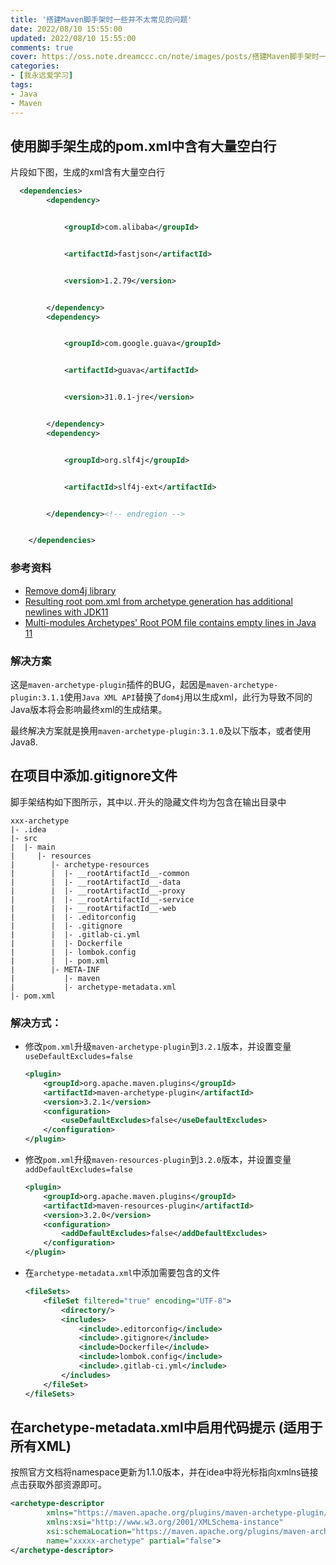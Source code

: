 ```yaml
---
title: '搭建Maven脚手架时一些并不太常见的问题'
date: 2022/08/10 15:55:00
updated: 2022/08/10 15:55:00
comments: true
cover: https://oss.note.dreamccc.cn/note/images/posts/搭建Maven脚手架时一些并不太常见的问题/title.png?x-oss-process=style/blog_title
categories:
- [我永远爱学习]
tags:
- Java
- Maven
---
```



<!--more-->

## 使用脚手架生成的pom.xml中含有大量空白行

片段如下图，生成的xml含有大量空白行
```xml
  <dependencies>
        <dependency>


            <groupId>com.alibaba</groupId>


            <artifactId>fastjson</artifactId>


            <version>1.2.79</version>


        </dependency>
        <dependency>


            <groupId>com.google.guava</groupId>


            <artifactId>guava</artifactId>


            <version>31.0.1-jre</version>


        </dependency>
        <dependency>


            <groupId>org.slf4j</groupId>


            <artifactId>slf4j-ext</artifactId>


        </dependency><!-- endregion -->


    </dependencies>
```
### 参考资料

- [Remove dom4j library](https://issues.apache.org/jira/browse/ARCHETYPE-568)
- [Resulting root pom.xml from archetype generation has additional newlines with JDK11](https://issues.apache.org/jira/browse/ARCHETYPE-584)
- [Multi-modules Archetypes' Root POM file contains empty lines in Java 11](https://issues.apache.org/jira/browse/ARCHETYPE-587)

### 解决方案
这是`maven-archetype-plugin`插件的BUG，起因是`maven-archetype-plugin:3.1.1`使用`Java XML API`替换了`dom4j`用以生成xml，此行为导致不同的Java版本将会影响最终xml的生成结果。

最终解决方案就是换用`maven-archetype-plugin:3.1.0`及以下版本，或者使用Java8.

## 在项目中添加.gitignore文件

脚手架结构如下图所示，其中以`.`开头的隐藏文件均为包含在输出目录中

``` 
xxx-archetype
|- .idea
|- src
|  |- main
|     |- resources
|        |- archetype-resources
|        |  |- __rootArtifactId__-common
|        |  |- __rootArtifactId__-data
|        |  |- __rootArtifactId__-proxy
|        |  |- __rootArtifactId__-service
|        |  |- __rootArtifactId__-web
|        |  |- .editorconfig
|        |  |- .gitignore
|        |  |- .gitlab-ci.yml
|        |  |- Dockerfile
|        |  |- lombok.config
|        |  |- pom.xml
|        |- META-INF
|           |- maven
|           |- archetype-metadata.xml
|- pom.xml
```

### 解决方式：　
- 修改`pom.xml`升级`maven-archetype-plugin`到`3.2.1`版本，并设置变量`useDefaultExcludes=false`
    ```xml
    <plugin>
        <groupId>org.apache.maven.plugins</groupId>
        <artifactId>maven-archetype-plugin</artifactId>
        <version>3.2.1</version>
        <configuration>
            <useDefaultExcludes>false</useDefaultExcludes>
        </configuration>
    </plugin>
    ```
- 修改`pom.xml`升级`maven-resources-plugin`到`3.2.0`版本，并设置变量`addDefaultExcludes=false`
    ```xml
    <plugin>
        <groupId>org.apache.maven.plugins</groupId>
        <artifactId>maven-resources-plugin</artifactId>
        <version>3.2.0</version>
        <configuration>
            <addDefaultExcludes>false</addDefaultExcludes>
        </configuration>
    </plugin>
    ```
- 在`archetype-metadata.xml`中添加需要包含的文件
    ```xml
    <fileSets>
        <fileSet filtered="true" encoding="UTF-8">
            <directory/>
            <includes>
                <include>.editorconfig</include>
                <include>.gitignore</include>
                <include>Dockerfile</include>
                <include>lombok.config</include>
                <include>.gitlab-ci.yml</include>
            </includes>
        </fileSet>
    </fileSets>
    ```
## 在archetype-metadata.xml中启用代码提示 (适用于所有XML)

按照官方文档将namespace更新为1.1.0版本，并在idea中将光标指向xmlns链接点击获取外部资源即可。

```xml
<archetype-descriptor
        xmlns="https://maven.apache.org/plugins/maven-archetype-plugin/archetype-descriptor/1.1.0"
        xmlns:xsi="http://www.w3.org/2001/XMLSchema-instance"
        xsi:schemaLocation="https://maven.apache.org/plugins/maven-archetype-plugin/archetype-descriptor/1.1.0 http://maven.apache.org/xsd/archetype-descriptor-1.1.0.xsd"
        name="xxxxx-archetype" partial="false">
</archetype-descriptor>
```
